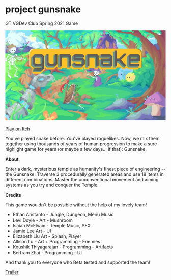 # project gunsnake
GT VGDev Club Spring 2021 Game

![Image](production/gunsnake_title.jpg?raw=true "Title")

[Play on Itch](https://randomerz.itch.io/gunsnake)

You've played snake before. You've played roguelikes. Now, we mix them together using thousands of years of human progression to make a sure highlight game for years (or maybe a few days... if that): Gunsnake.

**About**

Enter a dark, mysterious temple as humanity's finest piece of engineering -- the Gunsnake. Traverse 3 procedurally generated areas and use 18 items in different combinations. Master the unconventional movement and aiming systems as you try and conquer the Temple.

**Credits**

This game wouldn't be possible without the help of my lovely team!

* Ethan Aristanto -	Jungle, Dungeon, Menu Music
* Levi Doyle - Art - Mushroom
* Isaiah McElvain	- Temple Music, SFX
* Jamie Lee	Art - UI
* Elizabeth Liu	Art - Splash, Player
* Allison Lu - Art + Programming - Enemies
* Koushik Thiyagarajan - Programming - Artifacts
* Bertram Zhai - Programming - UI

And thank you to everyone who Beta tested and supported the team!

[Trailer](https://youtu.be/72J5DKxEBv4)
